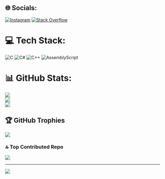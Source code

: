 
## 🌐 Socials:
[![Instagram](https://img.shields.io/badge/Instagram-%23E4405F.svg?logo=Instagram&logoColor=white)](https://instagram.com/johannes._.dietrich) [![Stack Overflow](https://img.shields.io/badge/-Stackoverflow-FE7A16?logo=stack-overflow&logoColor=white)](https://stackoverflow.com/users/16680961) 

# 💻 Tech Stack:
![C](https://img.shields.io/badge/c-%2300599C.svg?style=for-the-badge&logo=c&logoColor=white) ![C#](https://img.shields.io/badge/c%23-%23239120.svg?style=for-the-badge&logo=csharp&logoColor=white) ![C++](https://img.shields.io/badge/c++-%2300599C.svg?style=for-the-badge&logo=c%2B%2B&logoColor=white) ![AssemblyScript](https://img.shields.io/badge/assembly%20script-%23000000.svg?style=for-the-badge&logo=assemblyscript&logoColor=white)
# 📊 GitHub Stats:
![](https://github-readme-stats.vercel.app/api?username=DietrichJohannes&theme=dark&hide_border=false&include_all_commits=true&count_private=false)<br/>
![](https://nirzak-streak-stats.vercel.app/?user=DietrichJohannes&theme=dark&hide_border=false)<br/>
![](https://github-readme-stats.vercel.app/api/top-langs/?username=DietrichJohannes&theme=dark&hide_border=false&include_all_commits=true&count_private=false&layout=compact)

## 🏆 GitHub Trophies
![](https://github-profile-trophy.vercel.app/?username=DietrichJohannes&theme=radical&no-frame=false&no-bg=false&margin-w=4)

### 🔝 Top Contributed Repo
![](https://github-contributor-stats.vercel.app/api?username=DietrichJohannes&limit=5&theme=dark&combine_all_yearly_contributions=true)

---
[![](https://visitcount.itsvg.in/api?id=DietrichJohannes&icon=0&color=0)](https://visitcount.itsvg.in)

<!-- Proudly created with GPRM ( https://gprm.itsvg.in ) -->
